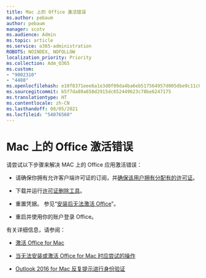 ```yaml
---
title: Mac 上的 Office 激活错误
ms.author: pebaum
author: pebaum
manager: scotv
ms.audience: Admin
ms.topic: article
ms.service: o365-administration
ROBOTS: NOINDEX, NOFOLLOW
localization_priority: Priority
ms.collection: Adm_O365
ms.custom:
- "9002310"
- "4488"
ms.openlocfilehash: e10f8371eee6a1e3d0f09da4ba6eb517564957d005dbe9c11c00c35a640fbd0d
ms.sourcegitcommit: b5f7da89a650d2915dc652449623c78be6247175
ms.translationtype: HT
ms.contentlocale: zh-CN
ms.lasthandoff: 08/05/2021
ms.locfileid: "54076560"
---
```

# <a name="office-activation-errors-on-mac"></a>Mac 上的 Office 激活错误

请尝试以下步骤来解决 MAC 上的 Office 应用激活错误：

- 请确保你拥有允许客户端许可证的订阅，并[确保该用户拥有分配有的许可证](https://docs.microsoft.com/microsoft-365/admin/add-users/add-users)。

- 下载并运行[许可证删除工具](https://support.office.com/article/how-to-remove-office-license-files-on-a-mac-b032c0f6-a431-4dad-83a9-6b727c03b193)。

- 重置凭据。 参见“[安装后无法激活 Office](https://support.office.com/article/5efba2b4-b1e6-4e5f-bf3c-6ab945d03dea#bkmk_cantactivate)”。

- 重启并使用你的账户登录 Office。

有关详细信息，请参阅：

- [激活 Office for Mac](https://support.office.com/article/activate-office-for-mac-7f6646b1-bb14-422a-9ad4-a53410fcefb2)

- [当无法安装或激活 Office for Mac 时应尝试的操作](https://support.office.com/article/5efba2b4-b1e6-4e5f-bf3c-6ab945d03dea#picktab=activation)

- [Outlook 2016 for Mac 反复提示进行身份验证](https://docs.microsoft.com/outlook/troubleshoot/sign-in/repeated-prompts-authentication)
